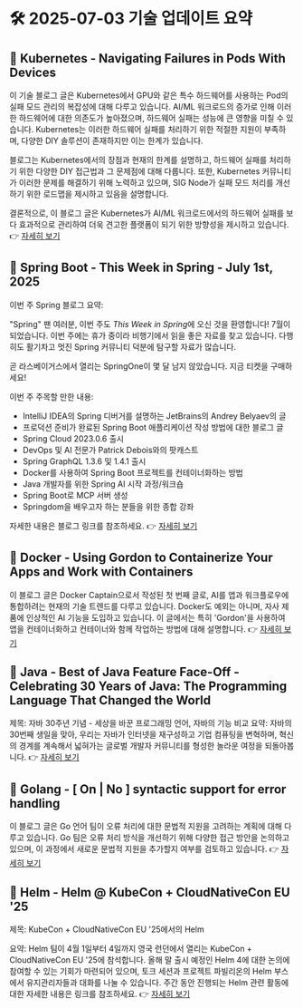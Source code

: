 # 🛠️ 2025-07-03 기술 업데이트 요약

## 🔹 Kubernetes - Navigating Failures in Pods With Devices
이 기술 블로그 글은 Kubernetes에서 GPU와 같은 특수 하드웨어를 사용하는 Pod의 실패 모드 관리의 복잡성에 대해 다루고 있습니다. AI/ML 워크로드의 증가로 인해 이러한 하드웨어에 대한 의존도가 높아졌으며, 하드웨어 실패는 성능에 큰 영향을 미칠 수 있습니다. Kubernetes는 이러한 하드웨어 실패를 처리하기 위한 적절한 지원이 부족하며, 다양한 DIY 솔루션이 존재하지만 이는 한계가 있습니다.

블로그는 Kubernetes에서의 장점과 현재의 한계를 설명하고, 하드웨어 실패를 처리하기 위한 다양한 DIY 접근법과 그 문제점에 대해 다룹니다. 또한, Kubernetes 커뮤니티가 이러한 문제를 해결하기 위해 노력하고 있으며, SIG Node가 실패 모드 처리를 개선하기 위한 로드맵을 제시하고 있음을 설명합니다.

결론적으로, 이 블로그 글은 Kubernetes가 AI/ML 워크로드에서의 하드웨어 실패를 보다 효과적으로 관리하여 더욱 견고한 플랫폼이 되기 위한 방향성을 제시하고 있습니다.
👉 [자세히 보기](https://kubernetes.io/blog/2025/07/03/navigating-failures-in-pods-with-devices/)

## 🔹 Spring Boot - This Week in Spring - July 1st, 2025
이번 주 Spring 블로그 요약:

"Spring" 팬 여러분, 이번 주도 <em>This Week in Spring</em>에 오신 것을 환영합니다! 7월이 되었습니다. 이번 주에는 휴가 중이라 비행기에서 읽을 좋은 자료를 찾고 있습니다. 다행히도 활기차고 멋진 Spring 커뮤니티 덕분에 탐구할 자료가 많습니다.

곧 라스베이거스에서 열리는 SpringOne이 몇 달 남지 않았습니다. 지금 티켓을 구매하세요!

이번 주 주목할 만한 내용:
- IntelliJ IDEA의 Spring 디버거를 설명하는 JetBrains의 Andrey Belyaev의 글
- 프로덕션 준비가 완료된 Spring Boot 애플리케이션 작성 방법에 대한 블로그 글
- Spring Cloud 2023.0.6 출시
- DevOps 및 AI 전문가 Patrick Debois와의 팟캐스트
- Spring GraphQL 1.3.6 및 1.4.1 출시
- Docker를 사용하여 Spring Boot 프로젝트를 컨테이너화하는 방법
- Java 개발자를 위한 Spring AI 시작 과정/워크숍
- Spring Boot로 MCP 서버 생성
- Springdom을 배우고자 하는 분들을 위한 종합 강좌

자세한 내용은 블로그 링크를 참조하세요.
👉 [자세히 보기](https://spring.io/blog/2025/07/01/this-week-in-spring-july-01-2025)

## 🔹 Docker - Using Gordon to Containerize Your Apps and Work with Containers
이 블로그 글은 Docker Captain으로서 작성된 첫 번째 글로, AI를 앱과 워크플로우에 통합하려는 현재의 기술 트렌드를 다루고 있습니다. Docker도 예외는 아니며, 자사 제품에 인상적인 AI 기능을 도입하고 있습니다. 이 글에서는 특히 'Gordon'을 사용하여 앱을 컨테이너화하고 컨테이너와 함께 작업하는 방법에 대해 설명합니다.
👉 [자세히 보기](https://www.docker.com/blog/containerize-your-apps-with-ask-gordon/)

## 🔹 Java - Best of Java Feature Face-Off - Celebrating 30 Years of Java: The Programming Language That Changed the World
제목: 자바 30주년 기념 - 세상을 바꾼 프로그래밍 언어, 자바의 기능 비교
요약: 자바의 30번째 생일을 맞아, 우리는 자바가 인터넷을 재구성하고 기업 컴퓨팅을 변혁하며, 혁신의 경계를 계속해서 넓혀가는 글로벌 개발자 커뮤니티를 형성한 놀라운 여정을 되돌아봅니다.
👉 [자세히 보기](https://inside.java/2025/07/02/feature-faceoff-2025/)

## 🔹 Golang - [ On | No ] syntactic support for error handling
이 블로그 글은 Go 언어 팀이 오류 처리에 대한 문법적 지원을 고려하는 계획에 대해 다루고 있습니다. Go 팀은 오류 처리 방식을 개선하기 위해 다양한 접근 방안을 논의하고 있으며, 이 과정에서 새로운 문법적 지원을 추가할지 여부를 검토하고 있습니다.
👉 [자세히 보기](https://go.dev/blog/error-syntax)

## 🔹 Helm - Helm @ KubeCon + CloudNativeCon EU '25
제목: KubeCon + CloudNativeCon EU '25에서의 Helm

요약: Helm 팀이 4월 1일부터 4일까지 영국 런던에서 열리는 KubeCon + CloudNativeCon EU '25에 참석합니다. 올해 말 출시 예정인 Helm 4에 대한 논의에 참여할 수 있는 기회가 마련되어 있으며, 토크 세션과 프로젝트 파빌리온의 Helm 부스에서 유지관리자들과 대화를 나눌 수 있습니다. 주간 동안 진행되는 Helm 관련 활동에 대한 자세한 내용은 링크를 참조하세요.
👉 [자세히 보기](https://helm.sh/blog/helm-at-kubecon-eu-25/)

